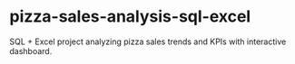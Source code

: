 # pizza-sales-analysis-sql-excel
SQL + Excel project analyzing pizza sales trends and KPIs with interactive dashboard.
